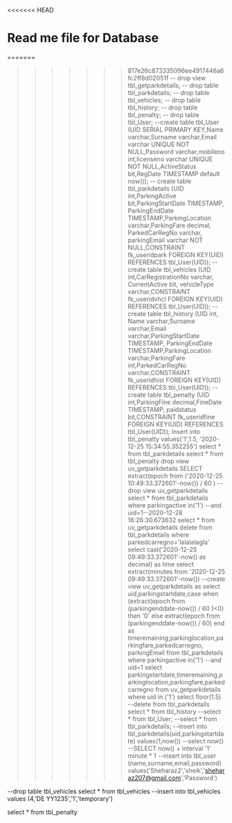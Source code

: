 <<<<<<< HEAD
# Read me file for Database

=======
>>>>>>> 817e26c873335096ee4917446a6fc2ff8d02051f
-- drop view tbl_getparkdetails;
-- drop table tbl_parkdetails;
-- drop table tbl_vehicles;
-- drop table tbl_history;
-- drop table tbl_penalty;
-- drop table tbl_User;
--create table tbl_User (UID SERIAL PRIMARY KEY,Name varchar,Surname varchar,Email varchar UNIQUE NOT NULL,Password varchar,mobileno int,licenseno varchar UNIQUE NOT NULL,ActiveStatus bit,RegDate TIMESTAMP default now());
-- create table tbl_parkdetails (UID int,ParkingActive bit,ParkingStartDate TIMESTAMP, ParkingEndDate TIMESTAMP,ParkingLocation varchar,ParkingFare decimal, ParkedCarRegNo varchar, parkingEmail varchar NOT NULL,CONSTRAINT fk_useridpark FOREIGN KEY(UID) REFERENCES tbl_User(UID));
-- create table tbl_vehicles (UID int,CarRegistrationNo varchar, CurrentActive bit, vehicleType varchar,CONSTRAINT fk_useridvhcl FOREIGN KEY(UID) REFERENCES tbl_User(UID));
-- create table tbl_history (UID int, Name varchar,Surname varchar,Email varchar,ParkingStartDate TIMESTAMP, ParkingEndDate TIMESTAMP,ParkingLocation varchar,ParkingFare int,ParkedCarRegNo varchar,CONSTRAINT fk_useridhist FOREIGN KEY(UID) REFERENCES tbl_User(UID));
-- create table tbl_penalty (UID int,ParkingFine decimal,FineDate TIMESTAMP, paidstatus bit,CONSTRAINT fk_useridfine FOREIGN KEY(UID) REFERENCES tbl_User(UID));
insert into tbl_penalty values('1',1.5, '2020-12-25 15:34:55.352255')
select * from tbl_parkdetails
select * from tbl_penalty
drop view uv_getparkdetails
SELECT extract(epoch from ('2020-12-25 10:49:33.372601'-now()) / 60 )
--drop view uv_getparkdetails
select * from tbl_parkdetails where parkingactive in('1') --and uid=1--2020-12-28 16:26:30.673632
select * from uv_getparkdetails
delete from tbl_parkdetails where parkedcarregno='lalalalagla'
select cast('2020-12-25 09:49:33.372601'-now() as decimal) as time
select extract(minutes from '2020-12-25 09:49:33.372601'-now())
--create view uv_getparkdetails as select uid,parkingstartdate,case when (extract(epoch from (parkingenddate-now()) / 60 )<0) then '0' else extract(epoch from (parkingenddate-now()) / 60)  end as timeremaining,parkinglocation,parkingfare,parkedcarregno, parkingEmail from tbl_parkdetails where parkingactive in('1') --and uid=1
select parkingstartdate,timeremaining,parkinglocation,parkingfare,parkedcarregno from uv_getparkdetails where uid in ('1')
select floor(1.5)
--delete from tbl_parkdetails
select * from tbl_history
--select * from tbl_User;
--select * from tbl_parkdetails;
--insert into tbl_parkdetails(uid,parkingstartdate) values(1,now())
--select now()
--SELECT now() + interval '1' minute * 1
--insert into tbl_user (name,surname,email,password) values('Sheharaz2','sheik','sheharaz207@gmail.com','Password')

--drop table tbl_vehicles
select * from tbl_vehicles
--insert into tbl_vehicles values (4,'DE YY1235','1','temporary')

select * from tbl_penalty
